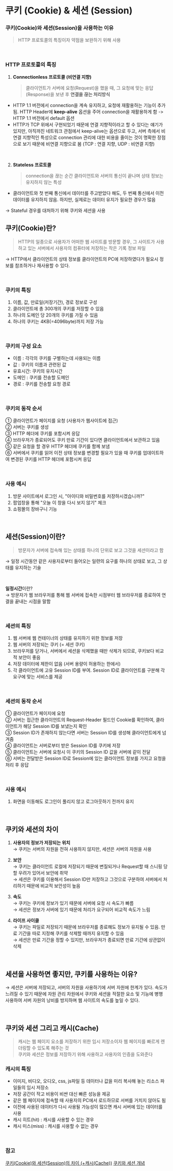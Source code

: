 # 쿠키 (Cookie) & 세션 (Session)

### 쿠키(Cookie)와 세션(Session)을 사용하는 이유

> HTTP 프로토콜의 특징이자 약점을 보완하기 위해 사용

<br/>

### HTTP 프로토콜의 특징

1. **Connectionless 프로토콜 (비연결 지향)**

   > 클라이언트가 서버에 요청(Request)을 했을 때, 그 요청에 맞는 응답(Response)을 보낸 후 **연결을 끊는 처리방식**

- HTTP 1.1 버전에서 connection을 계속 유지하고, 요청에 재활용하는 기능이 추가됨. HTTP Header에 **keep-alive** 옵션을 주어 connection을 재활용하게 함 -> HTTP 1.1 버전에서 default 옵션
- HTTP가 TCP 위에서 구현되었기 때문에 연결 지향적이라고 할 수 있다는 얘기가 있지만, 아직까진 네트워크 관점에서 keep-alive는 옵션으로 두고, 서버 측에서 비연결 지향적인 특성으로 connection 관리에 대한 비용을 줄이는 것이 명확한 장점으로 보기 때문에 비연결 지향으로 봄 (TCP : 연결 지향, UDP : 비연결 지향)

<br/>

2. **Stateless 프로토콜**

   > connection을 끊는 순간 클라이언트와 서버의 통신이 끝나며 상태 정보는 유지하지 않는 특성

- 클라이언트와 첫 번째 통신에서 데이터를 주고받았다 해도, 두 번째 통신에서 이전 데이터를 유지하지 않음. 하지만, 실제로는 데이터 유지가 필요한 경우가 많음

&rarr; Stateful 경우를 대처하기 위해 쿠키와 세션을 사용

## 쿠키(Cookie)란?

> HTTP의 일종으로 사용자가 어떠한 웹 사이트를 방문할 경우, 그 사이트가 사용하고 있는 서버에서 사용자의 컴퓨터에 저장하는 작은 기록 정보 파일

&rarr; HTTP에서 클라이언트의 상태 정보를 클라이언트의 PC에 저장하였다가 필요시 정보를 참조하거나 재사용할 수 있다.

<br/>

### 쿠키의 특징

1. 이름, 값, 만료일(저장기간), 경로 정보로 구성
2. 클라이언트에 총 300개의 쿠키를 저장할 수 있음
3. 하나의 도메인 당 20개의 쿠키를 가질 수 있음
4. 하나의 쿠키는 4KB(=4096byte)까지 저장 가능

<br/>

### 쿠키의 구성 요소

- 이름 : 각각의 쿠키를 구별하는데 사용되는 이름
- 값 : 쿠키의 이름과 관련된 값
- 유효시간: 쿠키의 유지시간
- 도메인 : 쿠키를 전송할 도메인
- 경로 : 쿠키를 전송할 요청 경로

<br/>

### 쿠키의 동작 순서

① 클라이언트가 페이지를 요청 (사용자가 웹사이트에 접근)<br/>
② 서버는 쿠키를 생성<br/>
③ HTTP 헤더에 쿠키를 포함시켜 응답<br/>
④ 브라우저가 종료되어도 쿠키 만료 기간이 있다면 클라이언트에서 보관하고 있음<br/>
⑤ 같은 요청을 할 경우 HTTP 헤더에 쿠키를 함께 보냄<br/>
⑥ 서버에서 쿠키를 읽어 이전 상태 정보를 변경할 필요가 있을 때 쿠키를 업데이트하여 변경된 쿠키를 HTTP 헤더에 포함시켜 응답

<br/>

### 사용 예시

1. 방문 사이트에서 로그인 시, "아이디와 비밀번호를 저장하시겠습니까?"
2. 팝업창을 통해 "오늘 이 창을 다시 보지 않기" 체크
3. 쇼핑몰의 장바구니 기능

<br/>

## 세션(Session)이란?

> 방문자가 서버에 접속해 있는 상태를 하나의 단위로 보고 그것을 세션이라고 함

&rarr; 일정 시간동안 같은 사용자로부터 들어오는 일련의 요구를 하나의 상태로 보고, 그 상태를 유지하는 기술

<br/>

**일정시간**이란?
<br/>
&rarr; 방문자가 웹 브라우저를 통해 웹 서버에 접속한 시점부터 웹 브라우저를 종료하여 연결을 끝내는 시점을 말함

<br/>

### 세션의 특징

1. 웹 서버에 웹 컨테이너의 상태를 유지하기 위한 정보를 저장
2. 웹 서버의 저장되는 쿠키 (= 세션 쿠키)
3. 브라우저를 닫거나, 서버에서 세션을 삭제했을 때만 삭제가 되므로, 쿠키보다 비교적 보안이 좋음
4. 저장 데이터에 제한이 없음 (서버 용량이 허용하는 한에서)
5. 각 클라이언트에 고유 Session ID를 부여. Session ID로 클라이언트를 구분해 각 요구에 맞는 서비스를 제공

<br/>

### 세션의 동작 순서

① 클라이언트가 페이지에 요청 <br/>
② 서버는 접근한 클라이언트의 Request-Header 필드인 Cookie를 확인하여, 클라이언트가 해당 Session ID를 보냈는지 확인<br/>
③ Session ID가 존재하지 않는다면 서버는 Session ID를 생성해 클라이언트에게 넘겨줌<br/>
④ 클라이언트는 서버로부터 받은 Session ID를 쿠키에 저장<br/>
⑤ 클라이언트는 서버에 요청시 이 쿠키의 Session ID 값을 서버에 같이 전달<br/>
⑥ 서버는 전달받은 Session ID로 Session에 있는 클라이언트 정보를 가지고 요청을 처리 후 응답

<br/>

### 사용 예시

1. 화면을 이동해도 로그인이 풀리지 않고 로그아웃하기 전까지 유지

<br/>

## 쿠키와 세션의 차이

1. **사용자의 정보가 저장되는 위치**
   <br/>
   &rarr; 쿠키는 서버의 자원을 전혀 사용하지 않지만, 세션은 서버의 자원을 사용
   <br/>
2. **보안**
   <br/>
   &rarr; 쿠키는 클라이언트 로컬에 저장되기 때문에 변질되거나 Request할 때 스니핑 당할 우려가 있어서 보안에 취약<br/>
   &rarr; 세션은 쿠키를 이용해서 Session ID만 저장하고 그것으로 구분하여 서버에서 처리하기 때문에 비교적 보안성이 높음
   <br/>

3. **속도**
   <br/>
   &rarr; 쿠키는 쿠키에 정보가 있기 때문에 서버에 요청 시 속도가 빠름<br/>
   &rarr; 세션은 정보가 서버에 있기 때문에 처리가 요구되어 비교적 속도가 느림
   <br/>

4. **라이프 사이클**
   <br/>
   &rarr; 쿠키는 파일로 저장되기 때문에 브라우저를 종료해도 정보가 유지될 수 있음. 만료 기간을 따로 지정해 쿠키를 삭제할 때까지 유지할 수 있음<br/>
   &rarr; 세션은 만료 기간을 정할 수 있지만, 브라우저가 종료되면 만료 기간에 상관없이 삭제

<br/>

## 세션을 사용하면 좋지만, 쿠키를 사용하는 이유?

&rarr; 세션은 서버에 저장되고, 서버의 자원을 사용하기에 서버 자원에 한계가 있다. 속도가 느려질 수 있기 때문에 자원 관리 차원에서 쿠키와 세션을 적절한 요소 및 기능에 병행 사용하여 서버 자원의 낭비를 방지하며 웹 사이트의 속도를 높일 수 있다.

<br/>

## 쿠키와 세션 그리고 캐시(Cache)

> 캐시는 웹 페이지 요소를 저장하기 위한 임시 저장소이자 웹 페이지를 빠르게 렌더링할 수 있도록 해주는 것<br/>
> 쿠키와 세션은 정보를 저장하기 위해 사용하고 사용자의 인증을 도와준다

### 캐시의 특징

- 이미지, 비디오, 오디오, css, js파일 등 데이터나 값을 미리 복사해 놓는 리소스 파일들의 임시 저장소
- 저장 공간이 작고 비용이 비싼 대신 빠른 성능을 제공
- 같은 웹 페이지에 접속할 때 사용자의 PC에서 로드하므로 서버를 거치지 않아도 됨
- 이전에 사용된 데이터가 다시 사용될 가능성이 많으면 캐시 서버에 있는 데이터를 사용
- 캐시 히트(hit) : 캐시를 사용할 수 있는 경우
- 캐시 미스(miss) : 캐시를 사용할 수 없는 경우

<br/>

### 참고

[쿠키(Cookie)와 세션(Session)의 차이 (+캐시(Cache))](https://dev-coco.tistory.com/61)
[쿠키와 세션 개념](https://interconnection.tistory.com/74)
